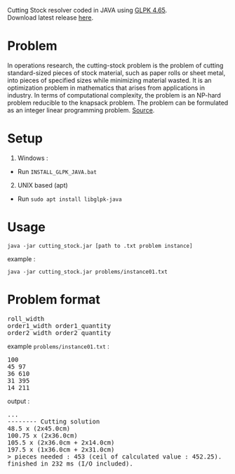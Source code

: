 Cutting Stock resolver coded in JAVA using [GLPK 4.65](https://www.gnu.org/software/glpk/).<br />
Download latest release [here](https://github.com/iriama/cutting-stock/releases).

# Problem

In operations research, the cutting-stock problem is the problem of cutting standard-sized pieces of stock material, such as paper rolls or sheet metal, into pieces of specified sizes while minimizing material wasted. It is an optimization problem in mathematics that arises from applications in industry. In terms of computational complexity, the problem is an NP-hard problem reducible to the knapsack problem. The problem can be formulated as an integer linear programming problem.
[Source](https://en.wikipedia.org/wiki/Cutting_stock_problem).

# Setup

1) Windows :
- Run `INSTALL_GLPK_JAVA.bat`

2) UNIX based (apt)
- Run `sudo apt install libglpk-java`

# Usage

`java -jar cutting_stock.jar [path to .txt problem instance]`

example :

`java -jar cutting_stock.jar problems/instance01.txt`

# Problem format

<pre>roll_width
order1_width order1_quantity
order2_width order2_quantity</pre>

example `problems/instance01.txt` :
<pre>100
45 97
36 610
31 395
14 211</pre>

output :
<pre>...
-------- Cutting solution
48.5 x (2x45.0cm)
100.75 x (2x36.0cm)
105.5 x (2x36.0cm + 2x14.0cm)
197.5 x (1x36.0cm + 2x31.0cm)
> pieces needed : 453 (ceil of calculated value : 452.25).
finished in 232 ms (I/O included).</pre>
